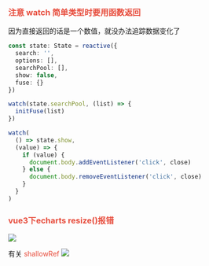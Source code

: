 ### <font color=#e74c3c>注意 watch 简单类型时要用函数返回</font>

因为直接返回的话是一个数值，就没办法追踪数据变化了

```typescript
const state: State = reactive({
  search: '',
  options: [],
  searchPool: [],
  show: false,
  fuse: {}
})

watch(state.searchPool, (list) => {
  initFuse(list)
})

watch(
  () => state.show,
  (value) => {
    if (value) {
      document.body.addEventListener('click', close)
    } else {
      document.body.removeEventListener('click', close)
    }
  }
)
```


### <font color=#e74c3c>vue3下echarts resize()报错</font>

![](https://qiniu.espe.work/blog/20220513165412.png)

有关 <font color=#e74c3c>shallowRef</font>
![](https://qiniu.espe.work/blog/20220513165639.png)